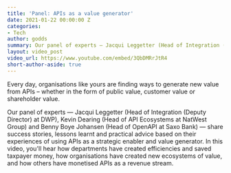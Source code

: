 ```yaml
---
title: 'Panel: APIs as a value generator'
date: 2021-01-22 00:00:00 Z
categories:
- Tech
author: godds
summary: Our panel of experts — Jacqui Leggetter (Head of Integration (Deputy Director) at DWP), Kevin Dearing (Head of API Ecosystems at NatWest Group) and Benny Boye Johansen (Head of OpenAPI at Saxo Bank) — share success stories, lessons learnt and practical advice based on their experiences of using APIs as a strategic enabler and value generator.
layout: video_post
video_url: https://www.youtube.com/embed/3QbDMRrJtR4
short-author-aside: true
---
```


Every day, organisations like yours are finding ways to generate new value from APIs – whether in the form of public value, customer value or shareholder value.

Our panel of experts — Jacqui Leggetter (Head of Integration (Deputy Director) at DWP), Kevin Dearing (Head of API Ecosystems at NatWest Group) and Benny Boye Johansen (Head of OpenAPI at Saxo Bank) — share success stories, lessons learnt and practical advice based on their experiences of using APIs as a strategic enabler and value generator. In this video, you'll hear how departments have created efficiencies and saved taxpayer money, how organisations have created new ecosystems of value, and how others have monetised APIs as a revenue stream.
